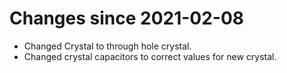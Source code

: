 # Changes since 2021-02-08
- Changed Crystal to through hole crystal.
- Changed crystal capacitors to correct values for new crystal.